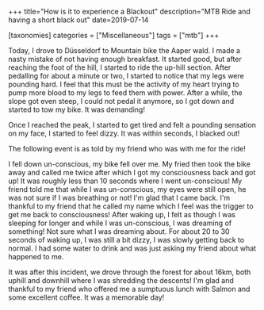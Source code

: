 +++
title="How is it to experience a Blackout"
description="MTB Ride and having a short black out"
date=2019-07-14

[taxonomies]
categories = ["Miscellaneous"]
tags = ["mtb"]
+++


Today, I drove to Düsseldorf to Mountain bike the Aaper wald. I made a nasty mistake of not having enough breakfast. It started good, but after reaching the foot of the hill, 
I started to ride the up-hill section. After pedalling for about a minute or two, I started to notice that my legs were pounding hard. I feel that this must 
be the activity of my heart trying to pump more blood to my legs to feed them with power. After a while, the slope got even steep, I could not pedal 
it anymore, so I got down and started to tow my bike. It was demanding! 

Once I reached the peak, I started to get tired and felt a pounding sensation on my face, I started to feel dizzy. It was within seconds, I blacked out!

The following event is as told by my friend who was with me for the ride!

I fell down un-conscious, my bike fell over me. My fried then took the bike away and called me twice after which I got my consciousness back and got up! It 
was roughly less than 10 seconds where I went un-conscious! My friend told me that while I was un-conscious, my eyes were still open, he was not sure if 
I was breathing or not! I'm glad that I came back. I'm thankful to my friend that he called my name which I feel was the trigger to get me back to 
consciousness! After waking up, I felt as though I was sleeping for longer and while I was un-conscious, I was dreaming of something! Not sure what I was 
dreaming about. For about 20 to 30 seconds of waking up, I was still a bit dizzy, I was slowly getting back to normal. I had some water to drink and was 
just asking my friend about what happened to me.

It was after this incident, we drove through the forest for about 16km, both uphill and downhill where I was shredding the descents! I'm glad and thankful
to my friend who offered me a sumptuous lunch with Salmon and some excellent coffee. It was a memorable day!

